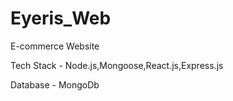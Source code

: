 # Eyeris_Web

E-commerce Website

Tech Stack - Node.js,Mongoose,React.js,Express.js

Database - MongoDb
